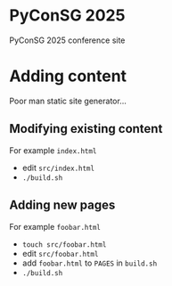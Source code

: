 # PyConSG 2025

PyConSG 2025 conference site 

# Adding content

Poor man static site generator...

## Modifying existing content

For example `index.html`
- edit `src/index.html`
- `./build.sh`

## Adding new pages

For example `foobar.html`
- `touch src/foobar.html`
- edit `src/foobar.html`
- add `foobar.html` to `PAGES` in `build.sh`
- `./build.sh`

